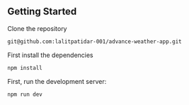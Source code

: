 

## Getting Started
Clone the repository
```bash
git@github.com:lalitpatidar-001/advance-weather-app.git
```


First install the dependencies 
```bash
npm install
```
First, run the development server:

```bash
npm run dev
```
